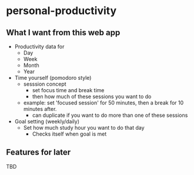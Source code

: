 # personal-productivity

## What I want from this web app
* Productivity data for
    * Day
    * Week
    * Month
    * Year
* Time yourself (pomodoro style)
    * sesssion concept
        * set focus time and break time
        * then how much of these sessions you want to do
    * example: set 'focused session' for 50 minutes, then a break for 10 minutes after. 
        * can duplicate if you want to do more than one of these sessions
* Goal setting (weekly/daily)
    * Set how much study hour you want to do that day
        * Checks itself when goal is met

## Features for later
TBD
